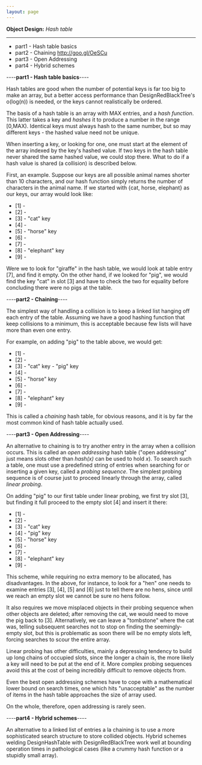 ```yaml
---
layout: page
---
```


**Object Design:** *Hash table*

----


* part1 - Hash table basics
* part2 - Chaining http://goo.gl/OeSCu
* part3 - Open Addressing
* part4 - Hybrid schemes


----**part1 - Hash table basics**----

Hash tables are good when the number of potential keys is far too big to make an array, but a better access performance than DesignRedBlackTree's o(log(n)) is needed, or the keys cannot realistically be ordered. 

The basis of a hash table is an array with MAX entries, and a *hash function*. This latter takes a key and *hashes* it to produce a number in the range [0,MAX). Identical keys must always hash to the same number, but so may different keys - the hashed value need not be unique.

When inserting a key, or looking for one, one must start at the element of the array indexed by the key's hashed value. If two keys in the hash table never shared the same hashed value, we could stop there. What to do if a hash value is shared (a collision) is described below.

First, an example. Suppose our keys are all possible animal names shorter than 10 characters, and our hash function simply returns the number of characters in the animal name. If we started with {cat, horse, elephant} as our keys, our array would look like: 
* [1] - 
* [2] - 
* [3] - "cat" key
* [4] - 
* [5] - "horse" key
* [6] - 
* [7] - 
* [8] - "elephant" key
* [9] - 


Were we to look for "giraffe" in the hash table, we would look at table entry [7], and find it empty. On the other hand, if we looked for "pig", we would find the key "cat" in slot [3] and have to check the two for equality before concluding there were no pigs at the table.

----**part2 - Chaining**----

The simplest way of handling a collision is to keep a linked list hanging off each entry of the table. Assuming we have a good hashing function that keep collisions to a minimum, this is acceptable because few lists will have more than even one entry.

For example, on adding "pig" to the table above, we would get: 
* [1] - 
* [2] - 
* [3] - "cat" key - "pig" key
* [4] - 
* [5] - "horse" key
* [6] - 
* [7] - 
* [8] - "elephant" key
* [9] - 


This is called a *chaining* hash table, for obvious reasons, and it is by far the most common kind of hash table actually used.

----**part3 - Open Addressing**----

An alternative to chaining is to try another entry in the array when a collision occurs. This is called an *open addressing* hash table ("open addressing" just means slots other than *hash(x)* can be used to hold  *x*). To search such a table, one must use a predefined string of entries when searching for or inserting a given key, called a *probing sequence*. The simplest probing sequence is of course just to proceed linearly through the array, called *linear probing*.

On adding "pig" to our first table under linear probing, we first try slot [3], but finding it full proceed to the empty slot [4] and insert it there: 
* [1] - 
* [2] - 
* [3] - "cat" key
* [4] - "pig" key
* [5] - "horse" key
* [6] - 
* [7] - 
* [8] - "elephant" key
* [9] - 


This scheme, while requiring no extra memory to be allocated, has disadvantages. In the above, for instance, to look for a "hen" one needs to examine entries [3], [4], [5] and [6] just to tell there are no hens, since until we reach an empty slot we cannot be sure no hens follow.

It also requires we move misplaced objects in their probing sequence when other objects are deleted; after removing the cat, we would need to move the pig back to [3]. Alternatively, we can leave a "tombstone" where the cat was, telling subsequent searches not to stop on finding the seemingly-empty slot, but this is problematic as soon there will be no empty slots left, forcing searches to scour the entire array.

Linear probing has other difficulties, mainly a depressing tendency to build up long chains of occupied slots, since the longer a chain is, the more likely a key will need to be put at the end of it. More complex probing sequences avoid this at the cost of being incredibly difficult to remove objects from.

Even the best open addressing schemes have to cope with a mathematical lower bound on search times, one which hits "unacceptable" as the number of items in the hash table approaches the size of array used.

On the whole, therefore, open addressing is rarely seen.

----**part4 - Hybrid schemes**----

An alternative to a linked list of entries a la chaining is to use a more sophisticated search structure to store collided objects. Hybrid schemes welding DesignHashTable with DesignRedBlackTree work well at bounding operation times in pathological cases (like a crummy hash function or a stupidly small array).
